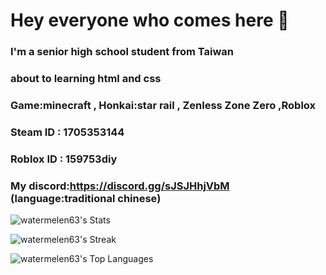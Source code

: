 # Hey everyone who comes here 👋
### I'm a senior high school student from Taiwan
### about to learning html and css
### Game:minecraft , Honkai:star rail , Zenless Zone Zero ,Roblox
### Steam ID : 1705353144
### Roblox ID : 159753diy
### My discord:https://discord.gg/sJSJHhjVbM (language:traditional chinese)
![watermelen63's Stats](https://github-readme-stats.vercel.app/api?username=watermelen63&theme=vue-dark&show_icons=true&hide_border=true&count_private=true)

![watermelen63's Streak](https://github-readme-streak-stats.herokuapp.com/?user=watermelen63&theme=vue-dark&hide_border=true)

![watermelen63's Top Languages](https://github-readme-stats.vercel.app/api/top-langs/?username=watermelen63&theme=vue-dark&show_icons=true&hide_border=true&layout=compact)
<!--
**watermelen63/watermelen63** is a ✨ _special_ ✨ repository because its `README.md` (this file) appears on your GitHub profile.

Here are some ideas to get you started:

- 🔭 I’m currently working on ...
- 🌱 I’m currently learning ...
- 👯 I’m looking to collaborate on ...
- 🤔 I’m looking for help with ...
- 💬 Ask me about ...
- 📫 How to reach me: ...
- 😄 Pronouns: ...
- ⚡ Fun fact: ...
-->
